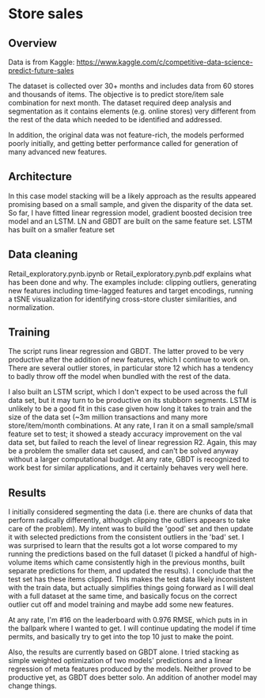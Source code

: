 # Store sales
## Overview

Data is from Kaggle:
https://www.kaggle.com/c/competitive-data-science-predict-future-sales

The dataset is collected over 30+ months and includes data from 60 stores and thousands of items. The objective is to predict store/item sale combination for next month. The dataset required deep analysis and segmentation as it contains elements (e.g. online stores) very different from the rest of the data which needed to be identified and addressed.

In addition, the original data was not feature-rich, the models performed poorly initially, and getting better performance called for generation of many advanced new features.


## Architecture

In this case model stacking will be a likely approach as the results appeared promising based on a small sample, and given the disparity of the data set. So far, I have fitted linear regression model, gradient boosted decision tree model and an LSTM. LN and GBDT are built on the same feature set. LSTM has built on a smaller feature set

## Data cleaning

Retail_exploratory.pynb.ipynb or Retail_exploratory.pynb.pdf explains what has been done and why. The examples include: clipping outliers, generating new features including time-lagged features and target encodings, running a tSNE visualization for identifying cross-store cluster similarities, and normalization.


## Training

The script runs linear regression and GBDT. The latter proved to be very productive after the addition of new features, which I continue to work on. There are several outlier stores, in particular store 12 which has a tendency to badly throw off the model when bundled with the rest of the data.

I also built an LSTM script, which I don't expect to be used across the full data set, but it may turn to be productive on its stubborn segments. LSTM is unlikely to be a good fit in this case given how long it takes to train and the size of the data set (~3m million transactions and many more store/item/month combinations. At any rate, I ran it on a small sample/small feature set to test; it showed a steady accuracy improvement on the val data set, but failed to reach the level of linear regression R2. Again, this may be a problem the smaller data set caused, and can't be solved anyway without a larger computational budget. At any rate, GBDT is recognized to work best for similar applications, and it certainly behaves very well here.

## Results

I initially considered segmenting the data (i.e. there are chunks of data that perform radically differently, although clipping the outliers appears to take care of the problem). My intent was to build the 'good' set and then update it with selected predictions from the consistent outliers in the 'bad' set. I was surprised to learn that the results got a lot worse compared to my running the predictions based on the full dataset (I picked a handful of high-volume items which came consistently high in the previous months, built separate predictions for them, and updated the results). I conclude that the test set has these items clipped. This makes the test data likely inconsistent with the train data, but actually simplifies things going forward as I will deal with a full dataset at the same time, and basically focus on the correct outlier cut off and model training and maybe add some new features. 

At any rate, I'm #16 on the leaderboard with 0.976 RMSE, which puts in in the ballpark where I wanted to get. I will continue updating the model if time permits, and basically try to get into the top 10 just to make the point.

Also, the results are currently based on GBDT alone. I tried stacking as simple weighted optimization of two models' predictions and a linear regression of meta features produced by the models. Neither proved to be productive yet, as GBDT does better solo. An addition of another model may change things.


